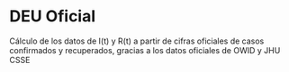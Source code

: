 # DEU Oficial
Cálculo de los datos de I(t) y R(t) a partir de cifras oficiales de casos confirmados y recuperados, gracias a los datos oficiales de OWID y JHU CSSE

